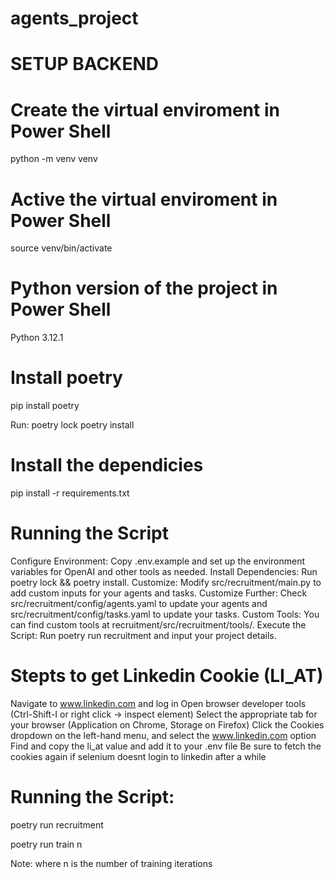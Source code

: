 # agents_project


# SETUP BACKEND
# Create the virtual enviroment in Power Shell
python -m venv venv

# Active the virtual enviroment in Power Shell
source venv/bin/activate

# Python version of the project in Power Shell
Python 3.12.1

# Install poetry
pip install poetry

Run:
poetry lock
poetry install

# Install the dependicies
pip install -r requirements.txt

# Running the Script
Configure Environment: Copy .env.example and set up the environment variables for OpenAI and other tools as needed.
Install Dependencies: Run poetry lock && poetry install.
Customize: Modify src/recruitment/main.py to add custom inputs for your agents and tasks.
Customize Further: Check src/recruitment/config/agents.yaml to update your agents and src/recruitment/config/tasks.yaml to update your tasks.
Custom Tools: You can find custom tools at recruitment/src/recruitment/tools/.
Execute the Script: Run poetry run recruitment and input your project details.

# Stepts to get Linkedin Cookie (LI_AT)
Navigate to www.linkedin.com and log in
Open browser developer tools (Ctrl-Shift-I or right click -> inspect element)
Select the appropriate tab for your browser (Application on Chrome, Storage on Firefox)
Click the Cookies dropdown on the left-hand menu, and select the www.linkedin.com option
Find and copy the li_at value and add it to your .env file
Be sure to fetch the cookies again if selenium doesnt login to linkedin after a while

# Running the Script: 
poetry run recruitment

poetry run train n 

Note: where n is the number of training iterations